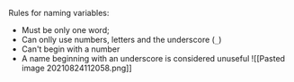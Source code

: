 Rules for naming variables:
- Must be only one word;
- Can onlly use numbers, letters and the underscore (`_`)
- Can't begin with a number
- A name beginning with an underscore is considered unuseful
	![[Pasted image 20210824112058.png]]